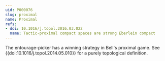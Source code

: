 ```yaml
---
uid: P000076
slug: proximal
name: Proximal
refs:
- doi: 10.1016/j.topol.2016.03.022
  name: Tactic-proximal compact spaces are strong Eberlein compact
---
```

The entourage-picker has a winning strategy in Bell's proximal game.
See {{doi:10.1016/j.topol.2014.05.010}} for a purely topological
definition.

